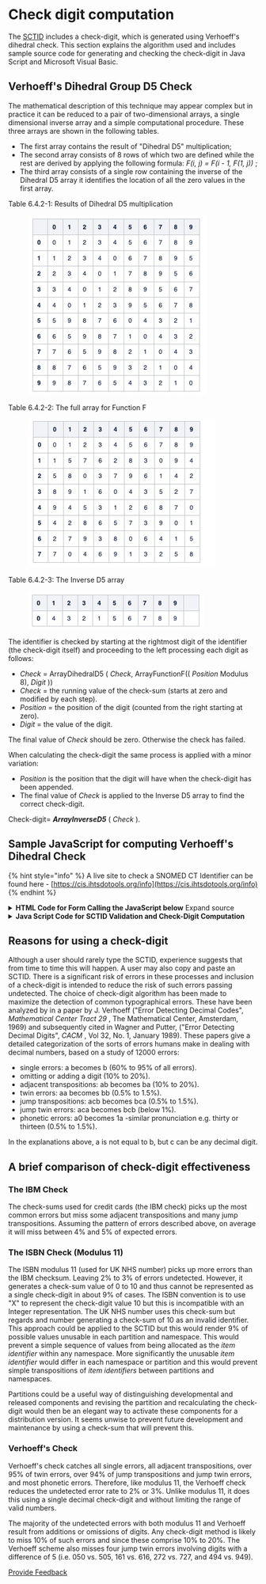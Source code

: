 # Check digit computation

The [SCTID](../../appendices/appendix-b.-specification-reference-information/s/sctid-data-type.md) includes a check-digit, which is generated using Verhoeff's dihedral check. This section explains the algorithm used and includes sample source code for generating and checking the check-digit in Java Script and Microsoft Visual Basic.

## Verhoeff's Dihedral Group D5 Check

The mathematical description of this technique may appear complex but in practice it can be reduced to a pair of two-dimensional arrays, a single dimensional inverse array and a simple computational procedure. These three arrays are shown in the following tables.

* The first array contains the result of "Dihedral D5" multiplication;
* The second array consists of 8 rows of which two are defined while the rest are derived by applying the following formula: _F(i, j) = F(i - 1, F(1, j))_ ;
* The third array consists of a single row containing the inverse of the Dihedral D5 array it identifies the location of all the zero values in the first array.

Table 6.4.2-1: Results of Dihedral D5 multiplication

<figure><img src="../../.gitbook/assets/Image 11-08-2025 at 13.54.jpeg" alt=""><figcaption></figcaption></figure>

Table 6.4.2-2: The full array for Function F

<figure><img src="../../.gitbook/assets/Image 11-08-2025 at 13.56.jpeg" alt=""><figcaption></figcaption></figure>

Table 6.4.2-3: The Inverse D5 array

<figure><img src="../../.gitbook/assets/Image 11-08-2025 at 13.58.jpeg" alt=""><figcaption></figcaption></figure>

The identifier is checked by starting at the rightmost digit of the identifier (the check-digit itself) and proceeding to the left processing each digit as follows:

* _Check_ = ArrayDihedralD5 ( _Check_, ArrayFunctionF(( _Position_ Modulus 8), _Digit_ ))
* _Check_ = the running value of the check-sum (starts at zero and modified by each step).
* _Position_ = the position of the digit (counted from the right starting at zero).
* _Digit_ = the value of the digit.

The final value of _Check_ should be zero. Otherwise the check has failed.

When calculating the check-digit the same process is applied with a minor variation:

* _Position_ is the position that the digit will have when the check-digit has been appended.
* The final value of _Check_ is applied to the Inverse D5 array to find the correct check-digit.

Check-digit= _**ArrayInverseD5**_ ( _Check_ ).

## Sample JavaScript for computing Verhoeff's Dihedral Check

{% hint style="info" %}
A live site to check a SNOMED CT Identifier can be found here - [https://cis.ihtsdotools.org/info](https://cis.ihtsdotools.org/info)
{% endhint %}

<details>

<summary><strong>HTML Code for Form Calling the JavaScript below</strong> Expand source</summary>

```
<style>
    p.p1 {
        margin: 0.0px 0.0px 0.0px 0.0px;
        font: 12.0px Helvetica
    }

    span.s1 {
        color: #021da7
    }

    span.s2 {
        color: #f9975e
    }

    span.s3 {
        color: #ff9450
    }

    span.s4 {
        color: #ab4500
    }

    span.s5 {
        color: #a7a400
    }

    table {
        border-width: 6px;
        border-color: #0080ff;
        border-collapse: collapse;
        border-style: ridge;
    }

    td {
        border-width: 3px;
        border-color: #0080ff;
        border-collapse: collapse;
        padding: 6px;
        border-style: ridge;
    }
</style>
<form action="" name="form">
    <table width="441">
        <tr>
            <td width="212" height="25"> Partial Identifier <br />(without check-digit)&nbsp;
            </td>
            <td width="115" height="25">
                <input name="num" size="18" />
            </td>
            <td width="92" height="25">
                <input onclick="VerhoeffCompute()" type="button" value="Compute" />
            </td>
        </tr>
        <tr>
            <td width="212" height="35"> SNOMED CT Identifier </td>
            <td width="115" height="35"> <input name="numcd" size="18" />
            </td>
            <td width="92" height="35"> <input onclick="VerhoeffCheck()" type="button" value="Check" />
            </td>
        </tr>
        <tr>
            <td width="212" height="23"> Result of check&nbsp; </td>
            <td width="115" height="23" colspan="2" id="out"> </td>
        </tr>
        <tr>
            <td width="212" height="23"> Component type </td>
            <td width="115" height="23" colspan="2" id="component"> </td>
        </tr>
        <tr>
            <td width="212" height="23"> Namespace </td>
            <td width="115" height="23" colspan="2" id="extnamespace"> </td>
        </tr>
    </table>
    <p style="margin-left: 0; margin-right: 0"> This Verhoeff checking part of this code was based on a webpage at: </p>
    <ul>
        <li>
            <a href="http://www.augustana.ab.ca/~mohrj/algorithms/checkdigit.html">
                http://www.augustana.ab.ca/~mohrj/algorithms/checkdigit.html </a>
        </li>
    </ul>
</form>
```

</details>

<details>

<summary><strong>Java Script Code for SCTID Validation and Check-Digit Computation</strong></summary>

{% code fullWidth="false" %}
```
var FnF = new Array();
FnF[0] = [0, 1, 2, 3, 4, 5, 6, 7, 8, 9];
FnF[1] = [1, 5, 7, 6, 2, 8, 3, 0, 9, 4];
for (var i = 2; i < 8; i++) {
    FnF[i] = [, , , , , , , , ,];
    for (var j = 0; j < 10; j++)
        FnF[i][j] = FnF[i - 1][FnF[1][j]];
}
var Dihedral = new Array([0, 1, 2, 3, 4, 5, 6, 7, 8, 9], [1, 2, 3, 4, 0, 6, 7, 8, 9, 5], [2, 3, 4, 0, 1, 7, 8, 9, 5, 6], [3, 4, 0, 1, 2, 8, 9, 5, 6, 7], [4, 0, 1, 2, 3, 9, 5, 6, 7, 8], [5, 9, 8, 7, 6, 0, 4, 3, 2, 1], [6, 5, 9, 8, 7, 1, 0, 4, 3, 2], [7, 6, 5, 9, 8, 2, 1, 0, 4, 3], [8, 7, 6, 5, 9, 3, 2, 1, 0, 4], [9, 8, 7, 6, 5, 4, 3, 2, 1, 0]);
var InverseD5 = new Array(0, 4, 3, 2, 1, 5, 6, 7, 8, 9);
function VerhoeffCheck() {
    var check = 0;
    var IdValue = document.form.numcd.value;
    document.getElementById("out").innerText = "";
    document.getElementById("out").setAttribute("style", "color:red;");
    document.getElementById("component").innerText = "Invalid partition";
    document.getElementById("component").setAttribute("style", "color:green;");
    document.getElementById("extnamespace").innerText = "No namespace";
    document.getElementById("extnamespace").setAttribute("style", "color:red;");
    for (var i = IdValue.length - 1; i >= 0; i--)
        check = Dihedral[check][FnF[(IdValue.length - i - 1) % 8][IdValue.charAt(i)]];
    if (check != 0) { document.getElementById("out").innerText = "Check-digit ERROR"; }
    else if (IdValue.length < 6) { document.getElementById("out").innerText = "SCTID too short"; }
    else if (IdValue.length > 18) { document.getElementById("out").innerText = "SCTID too long"; }
    else {
        document.getElementById("out").innerText = "Check-digit OK";
        document.getElementById("out").setAttribute("style", "color:green;");
        switch (IdValue.substr(IdValue.length - 3, 2)) {
            case "00":
                document.getElementById("component").innerText = "Concept"; document.getElementById("extnamespace").innerText = "International";
                break;
            case "01":
                document.getElementById("component").innerText = "Description";
                document.getElementById("extnamespace").innerText = "International";
                break;
            case "02":
                document.getElementById("component").innerText = "Relationship";
                document.getElementById("extnamespace").innerText = "International";
                break;
            case "03":
                document.getElementById("component").innerText = "Subset (RF1)";
                document.getElementById("extnamespace").innerText = "International";
                break;
            case "04":
                document.getElementById("component").innerText = "Cross Map Set (RF1)";
                document.getElementById("extnamespace").innerText = "International";
                break;
            case "05":
                document.getElementById("component").innerText = "Cross Map Target (RF1)";
                document.getElementById("extnamespace").innerText = "International";
                break;
            case "10":
                document.getElementById("component").innerText = "Concept"; document.getElementById("extnamespace").innerText = IdValue.substr(IdValue.length - 10, 7);
                break;
            case "11":
                document.getElementById("component").innerText = "Description";
                document.getElementById("extnamespace").innerText = IdValue.substr(IdValue.length - 10, 7);
                break;
            case "12":
                document.getElementById("component").innerText = "Relationship";
                document.getElementById("extnamespace").innerText = IdValue.substr(IdValue.length - 10, 7);
                break;
            case "13":
                document.getElementById("component").innerText = "Subset (RF1)";
                document.getElementById("extnamespace").innerText = IdValue.substr(IdValue.length - 10, 7);
                break;
            case "14":
                document.getElementById("component").innerText = "Cross Map Set (RF1)";
                document.getElementById("extnamespace").innerText = IdValue.substr(IdValue.length - 10, 7);
                break;
            case "15":
                document.getElementById("component").innerText = "Cross Map Target (RF1)";
                document.getElementById("extnamespace").innerText = IdValue.substr(IdValue.length - 10, 7);
                break;
            default:
                document.getElementById("component").setAttribute("style", "color:red;");
        }
        if (document.getElementById("extnamespace").innerText == 'International') { document.getElementById("extnamespace").setAttribute("style", "color:green;"); } else if (IdValue.length > 10) { document.getElementById("extnamespace").setAttribute("style", "color:green;"); } else {
            document.getElementById("extnamespace").innerText = "Invalid Namespace";
        }
    }
}
function VerhoeffCompute() {
    var IdValue = document.form.num.value; var check = 0;
    document.form.numcd.value = "";
    for (var i = IdValue.length - 1; i >= 0; i--)
        check = Dihedral[check][FnF[(IdValue.length - i) % 8][IdValue.charAt(i)]];
    document.form.numcd.value = document.form.num.value + InverseD5[check];
    VerhoeffCheck();
    document.getElementById("out").innerText = "Computed check-digit";
}
```
{% endcode %}

</details>

## Reasons for using a check-digit

Although a user should rarely type the SCTID, experience suggests that from time to time this will happen. A user may also copy and paste an SCTID. There is a significant risk of errors in these processes and inclusion of a check-digit is intended to reduce the risk of such errors passing undetected. The choice of check-digit algorithm has been made to maximize the detection of common typographical errors. These have been analyzed by in a paper by J. Verhoeff ("Error Detecting Decimal Codes", _Mathematical Center Tract 29_ , The Mathematical Center, Amsterdam, 1969) and subsequently cited in Wagner and Putter, ("Error Detecting Decimal Digits", _CACM_ , Vol 32, No. 1, January 1989). These papers give a detailed categorization of the sorts of errors humans make in dealing with decimal numbers, based on a study of 12000 errors:

* single errors: a becomes b (60% to 95% of all errors).
* omitting or adding a digit (10% to 20%).
* adjacent transpositions: ab becomes ba (10% to 20%).
* twin errors: aa becomes bb (0.5% to 1.5%).
* jump transpositions: acb becomes bca (0.5% to 1.5%).
* jump twin errors: aca becomes bcb (below 1%).
* phonetic errors: a0 becomes 1a -similar pronunciation e.g. thirty or thirteen (0.5% to 1.5%).

In the explanations above, a is not equal to b, but c can be any decimal digit.

## A brief comparison of check-digit effectiveness

### The IBM Check

The check-sums used for credit cards (the IBM check) picks up the most common errors but miss some adjacent transpositions and many jump transpositions. Assuming the pattern of errors described above, on average it will miss between 4% and 5% of expected errors.

### The ISBN Check (Modulus 11)

The ISBN modulus 11 (used for UK NHS number) picks up more errors than the IBM checksum. Leaving 2% to 3% of errors undetected. However, it generates a check-sum value of 0 to 10 and thus cannot be represented as a single check-digit in about 9% of cases. The ISBN convention is to use "X" to represent the check-digit value 10 but this is incompatible with an Integer representation. The UK NHS number uses this check-sum but regards and number generating a check-sum of 10 as an invalid identifier. This approach could be applied to the SCTID but this would render 9% of possible values unusable in each partition and namespace. This would prevent a simple sequence of values from being allocated as the _item identifier_ within any namespace. More significantly the unusable _item identifier_ would differ in each namespace or partition and this would prevent simple transpositions of _item identifiers_ between partitions and namespaces.

Partitions could be a useful way of distinguishing developmental and released components and revising the partition and recalculating the check-digit would then be an elegant way to activate these components for a distribution version. It seems unwise to prevent future development and maintenance by using a check-sum that will prevent this.

### Verhoeff's Check

Verhoeff's check catches all single errors, all adjacent transpositions, over 95% of twin errors, over 94% of jump transpositions and jump twin errors, and most phonetic errors. Therefore, like modulus 11, the Verhoeff check reduces the undetected error rate to 2% or 3%. Unlike modulus 11, it does this using a single decimal check-digit and without limiting the range of valid numbers.

The majority of the undetected errors with both modulus 11 and Verhoeff result from additions or omissions of digits. Any check-digit method is likely to miss 10% of such errors and since these comprise 10% to 20%. The Verhoeff scheme also misses four jump twin errors involving digits with a difference of 5 (i.e. 050 vs. 505, 161 vs. 616, 272 vs. 727, and 494 vs. 949).

<a href="https://docs.google.com/forms/d/e/1FAIpQLScTmbZIf0UEQwYDkY27EEWBkaiYkHSbR0_9DmFrMLXoQLyL7Q/viewform?usp=pp_url&#x26;entry.1767247133=Release+File+Specification&#x26;entry.670899847=Check%20digit%20computation" class="button primary">Provide Feedback</a>

